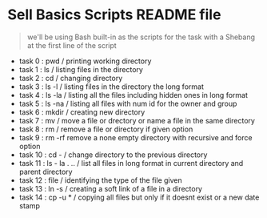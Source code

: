 Sell Basics Scripts README file
===============================

> we'll be using Bash built-in as the scripts for the task with a Shebang at the first line of the script


* task 0 : pwd /  printing working directory
* task 1 : ls / listing files in the directory
* task 2 : cd / changing directory
* task 3 : ls -l / listing files in the directory the long format
* task 4 : ls -la / listing all the files including hidden ones in long format
* task 5 : ls -na / listing all files with num id for the owner and group 
* task 6 : mkdir / creating new directory
* task 7 : mv / move a file or drectory or name a file in the same directory
* task 8 : rm / remove a file or directory if given option
* task 9 : rm -rf remove a none empty directory with recursive and force option
* task 10 : cd - / change directory to the previous directory 
* task 11 : ls - la . .. / list all files in long format in current directory and parent directory
* task 12 : file / identifying the type of the file given 
* task 13 : ln -s / creating a soft link of a file in a directory 
* task 14 : cp -u * / copying all files but only if it doesnt exist or a new date stamp 
